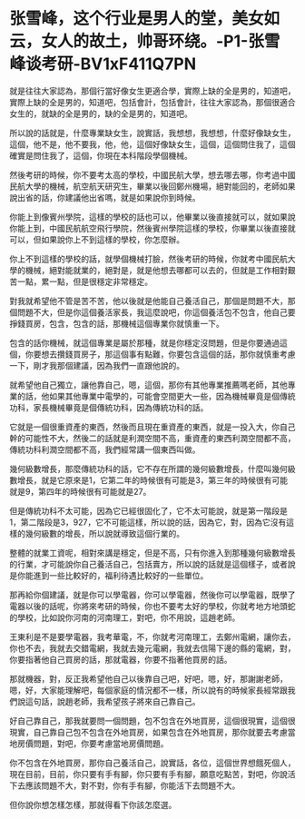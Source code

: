# 张雪峰，这个行业是男人的堂，美女如云，女人的故土，帅哥环绕。-P1-张雪峰谈考研-BV1xF411Q7PN

就是往往大家認為，那個行當好像女生更適合學，實際上缺的全是男的，知道吧，實際上缺的全是男的，知道吧，包括會計，包括會計，往往大家認為，那個很適合女生的，就缺的全是男的，缺的全是男的，知道吧。

所以說的話就是，什麼專業缺女生，說實話，我想想，我想想，什麼好像缺女生，這個，他不是，他不要我，他，他，這個好像缺女生，這個，這個問住我了，這個確實是問住我了，這個，你現在本科階段學個機械。

然後考研的時候，你不要考太高的學校，中國民航大學，想去哪去哪，你考過中國民航大學的機械，航空航天研究生，畢業以後回鄭州機場，絕對能回的，老師如果說出省的話，你建議他出省嗎，就是如果說你到時候。

你能上到像賓州學院，這樣的學校的話也可以，他畢業以後直接就可以，就如果說你能上到，中國民航航空飛行學院，然後賓州學院這樣的學校，你畢業以後直接就可以，但如果說你上不到這樣的學校，你怎麼辦。

你上不到這樣的學校的話，就學個機械打臉，然後考研的時候，你就考中國民航大學的機械，絕對能就業的，絕對是，就是他想去哪都可以去的，但就是工作相對艱苦一點，累一點，但是很穩定非常穩定。

對我就希望他不管是苦不苦，他以後就是他能自己養活自己，那個是問題不大，那個問題不大，但是你這個養活家長，我這麼說吧，你這個養活包不包含，他自己要掙錢買房，包含，包含的話，那機械這個專業你就慎重一下。

包含的話你機械，就這個專業是屬於那種，就是你穩定沒問題，但是你要通過這個，你要想去攢錢買房子，那這個事有點難，你要包含這個的話，那你就慎重考慮一下，剛才我那個建議，因為我們一直跟他說的。

就希望他自己獨立，讓他靠自己，嗯，這個，那你有其他專業推薦嗎老師，其他專業的話，他如果其他專業中電學的，可能會空間更大一些，因為機械畢竟是個傳統功科，家長機械畢竟是個傳統功科，因為傳統功科的話。

它就是一個很重資產的東西，然後而且現在重資產的東西，就是一投入大，你自己幹的可能性不大，然後二的話就是利潤空間不高，重資產的東西利潤空間都不高，傳統功科利潤空間都不高，我們經常講一個東西叫做。

幾何級數增長，那麼傳統功科的話，它不存在所謂的幾何級數增長，什麼叫幾何級數增長，就是它原來是1，它第二年的時候很有可能是3，第三年的時候很有可能就是9，第四年的時候很有可能就是27。

但是傳統功科不太可能，因為它已經很固化了，它不太可能說，就是第一階段是1，第二階段是3，927，它不可能這樣，所以說的話，因為它，對，因為它沒有這樣的幾何級數的增長，所以說就導致這個行業的。

整體的就業工資呢，相對來講是穩定，但是不高，只有你進入到那種幾何級數增長的行業，才可能說你自己養活自己，包括賣方，所以說的話就是這個樣子，或者說是你能進到一些比較好的，福利待遇比較好的一些單位。

那再給你個建議，就是你可以學電器，你可以學電器，然後你可以學電器，既學了電器以後的話呢，你將來考研的時候，你也不要考太好的學校，你就考地方地頭蛇的學校，比如說你河南的河南理工，對吧，你不用說，這趙老師。

王東利是不是要學電器，我考華電，不，你就考河南理工，去鄭州電網，讓你去，你也不去，我就去交錯電網，我就去幾元電網，我就去信陽下邊的縣的電網，對，你要指著他自己買房的話，那就電器，你要不指著他買房的話。

那就機器，對，反正我希望他自己以後靠自己吧，好吧，嗯，好，那謝謝老師，嗯，好，大家能理解吧，每個家庭的情況都不一樣，所以說有的時候家長經常跟我們說這句話，說趙老師，我希望孩子將來自己靠自己。

好自己靠自己，那我就要問一個問題，包不包含在外地買房，這個很現實，這個很現實，自己靠自己包不包含在外地買房，如果包含在外地買房，那你就要去考慮當地房價問題，對吧，你要考慮當地房價問題。

你不包含在外地買房，那你自己養活自己，說實話，各位，這個世界想餓死個人，現在目前，目前，你只要有手有腳，你只要有手有腳，願意吃點苦，對吧，你說活下去應該問題不大，對不對，你有手有腳，你能活下去問題不大。

但你說你想怎樣怎樣，那就得看下你該怎麼選。